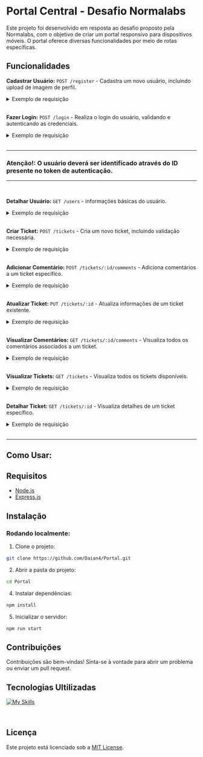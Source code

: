 # **Portal Central - Desafio Normalabs**

Este projeto foi desenvolvido em resposta ao desafio proposto pela Normalabs, com o objetivo de criar um portal responsivo para dispositivos móveis. O portal oferece diversas funcionalidades por meio de rotas específicas.

## Funcionalidades
**Cadastrar Usuário:** `POST /register` - Cadastra um novo usuário, incluindo upload de imagem de perfil.

<details><summary>  
  Exemplo de requisição 
</summary>

<img src='./img/img_exemplo.png'>

</details>

<br>

**Fazer Login:** `POST /login` - Realiza o login do usuário, validando e autenticando as credenciais.

<details><summary>  
  Exemplo de requisição 
</summary>

```javascript
// POST / login
{
	"email": "daiana@localhost.com",
	"password": "123456"
}
```

</details>

<br>

---
### **Atenção!:** O usuário deverá ser identificado através do ID presente no token de autenticação.
---
<br>

**Detalhar Usuário:** `GET /users` - informações básicas do usuário.

<details><summary>  
  Exemplo de requisição 
</summary>

```javascript
// GET / users
//Sem conteúdo no corpo (body) da requisição
```

</details>

<br>

**Criar Ticket:** `POST /tickets` - Cria um novo ticket, incluindo validação necessária.

<details><summary>  
  Exemplo de requisição 
</summary>

```javascript
// POST / tickets
{
	"title": "atraso",
	"description": "aguardando pedido do piso",
	"status": "Aberto"
}
```

</details>

<br>

**Adicionar Comentário:** `POST /tickets/:id/comments` - Adiciona comentários a um ticket específico.

<details><summary>  
  Exemplo de requisição 
</summary>

```javascript
// POST / tickets / :id / comments
{
	"message": "meu pedido está atrasado uma semana"
}
```

</details>

<br>

**Atualizar Ticket:** `PUT /tickets/:id` - Atualiza informações de um ticket existente.

<details><summary>  
  Exemplo de requisição 
</summary>

```javascript
// PUT / tickets / :id
{
	"status": "Finalizado"
}
```

</details>

<br>

**Visualizar Comentários:** `GET /tickets/:id/comments` - Visualiza todos os comentários associados a um ticket.

<details><summary>  
  Exemplo de requisição 
</summary>

```javascript
// GET / tickets / :id / comments
//Sem conteúdo no corpo (body) da requisição
```
</details>

<br>

**Visualizar Tickets:** `GET /tickets` - Visualiza todos os tickets disponíveis.

<details><summary>  
  Exemplo de requisição 
</summary>

```javascript
// GET / tickets
//Sem conteúdo no corpo (body) da requisição
```
</details>

<br>

**Detalhar Ticket:** `GET /tickets/:id` - Visualiza detalhes de um ticket específico.

<details><summary>  
  Exemplo de requisição 
</summary>

```javascript
// GET / tickets / :id
//Sem conteúdo no corpo (body) da requisição
```

</details>

<br>

---
## Como Usar:

## Requisitos

- [Node.js](https://nodejs.org/)
- [Express.js](https://expressjs.com/)

## Instalação
### Rodando localmente:  
</summary>

1. Clone o projeto:

```bash
git clone https://github.com/Daian4/Portal.git
```

2. Abrir a pasta do projeto:

```bash
cd Portal
```

4. Instalar dependências:

```bash
npm install
```

5. Inicializar o servidor:

```bash
npm run start
```
## Contribuições

Contribuições são bem-vindas! Sinta-se à vontade para abrir um problema ou enviar um pull request.

## Tecnologias Ultilizadas 

[![My Skills](https://skillicons.dev/icons?i=javascript,nodejs,express,git,github,postgres,sqlite&perline=3)](https://skillicons.dev)

  <br/> 

## Licença

Este projeto está licenciado sob a [MIT License](LICENSE).


